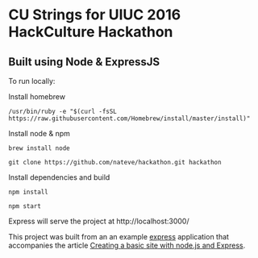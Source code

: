 # CU Strings for UIUC 2016 HackCulture Hackathon
## Built using Node &  ExpressJS

To run locally:

Install homebrew

```/usr/bin/ruby -e "$(curl -fsSL https://raw.githubusercontent.com/Homebrew/install/master/install)"```

Install node & npm

```brew install node```

```git clone https://github.com/nateve/hackathon.git hackathon```

Install dependencies and build

```npm install```

```npm start```

Express will serve the project at http://localhost:3000/




This project was built from an an example [express][4] application that accompanies the article [Creating a basic site with node.js and Express][1].

[1]: https://shapeshed.com/creating-a-basic-site-with-node-and-express/
[4]: http://expressjs.com/







